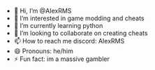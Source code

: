 - 👋 Hi, I’m @AIexRMS
- 👀 I’m interested in game modding and cheats
- 🌱 I’m currently learning python
- 💞️ I’m looking to collaborate on creating cheats 
- 📫 How to reach me discord: AIexRMS
- 😄 Pronouns: he/him
- ⚡ Fun fact: im a massive gambler

<!---
AIexRMS/AIexRMS is a ✨ special ✨ repository because its `README.md` (this file) appears on your GitHub profile.
You can click the Preview link to take a look at your changes.
--->
